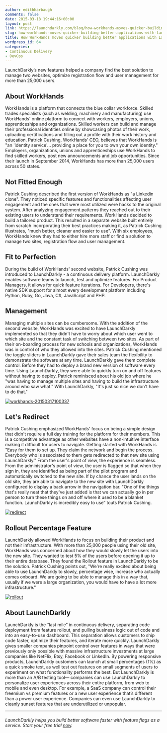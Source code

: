 ```yaml
---
author: edithharbaugh
comments: false
date: 2015-03-18 19:44:16+00:00
layout: post
link: https://launchdarkly.com/blog/how-workhands-moves-quicker-building-better-applications-with-launchdarkly/
slug: how-workhands-moves-quicker-building-better-applications-with-launchdarkly
title: How WorkHands moves quicker building better applications with LaunchDarkly
wordpress_id: 64
categories:
- Continuous Delivery
- DevOps
---
```


LaunchDarkly’s new features helped a company find the best solution to manage two websites, optimize registration flow and user management for more than 25,000 users.


## About WorkHands


WorkHands is a platform that connects the blue collar workforce. Skilled trades specialists (such as welding, machinery and manufacturing) use WorkHands' online platform to connect with workers, employers, unions, apprenticeships and organizations. Skilled workers can build and manage their professional identities online by showcasing photos of their work, uploading certifications and filling out a profile with their work history and education. Patrick Cushing, WorkHands' CEO, believes that WorkHands is "an 'identity service'... providing a place for you to own your own identity." Employers, organizations, unions and apprenticeships use WorkHands to find skilled workers, post new announcements and job opportunities. Since their launch in September 2014, WorkHands has more than 25,000 users across 50 states.


## Not Fitted Enough


Patrick Cushing described the first version of WorkHands as "a Linkedin clone". They noticed specific features and functionalities affecting user engagement and the ones that were most utilized were hacks to the original system. After analyzing engagement patterns they reached out to their existing users to understand their requirements. WorkHands decided to build a tailored product. This resulted in a separate website built entirely from scratch incorporating their best practices making it, as Patrick Cushing illustrates, "much better, cleaner and easier to use". With six employees, WorkHands knew they had to either hire more staff or find a solution to manage two sites, registration flow and user management.


## Fit to Perfection


During the build of WorkHands' second website, Patrick Cushing was introduced to LaunchDarkly - a continuous delivery platform. LaunchDarkly enables software teams to launch, test and optimize features. For Product Managers, it allows for quick feature iterations. For Developers, there's native SDK support for almost every development platform including Python, Ruby, Go, Java, C#, JavaScript and PHP.


## Management


Managing multiple sites can be cumbersome. With the addition of the second website, WorkHands was excited to have LaunchDarkly implemented so that they didn't have to worry about which user went to which site and the constant task of switching between two sites. As part of their on-boarding process for new schools and organizations, WorkHands was in control of who they allowed into the sites. Patrick Cushing mentioned the toggle sliders in LaunchDarkly gave their sales team the flexibility to demonstrate the software at any time. LaunchDarkly gave them complete control. Before they had to deploy a brand new version of software every time. Using LaunchDarkly, they were able to quickly turn on and off features without having to deploy. Patrick reminisced about his old job where he "was having to manage multiple sites and having to build the infrastructure around who saw what." With LaunchDarkly, "It's just so nice we don't have to do that."


[![workhands-20150317100337](https://blog.launchdarkly.com//wp-content/uploads/2015/09/workhands-20150317100337.png)](https://blog.launchdarkly.com//wp-content/uploads/2015/09/workhands-20150317100337.png)





## Let's Redirect


Patrick Cushing emphasized WorkHands' focus on being a simple design that didn't require a full day training for the platform for their members. This is a competitive advantage as other websites have a non-intuitive interface making it difficult for users to navigate. Getting started with WorkHands is "Easy for them to set up. They claim the network and begin the process. Everybody who is associated to them gets redirected to that new site using LaunchDarkly." From the user's point of view, the experience is seamless. From the administrator's point of view, the user is flagged so that when they sign in, they are identified as being part of the pilot program and automatically switched to the new site. If by chance the user lands on the old site, they are able to navigate to the new site with LaunchDarkly configured to display a back arrow in the navigation bar. "One of the things that's really neat that they've just added is that we can actually go in per person to turn these things on and off where it used to be a blanket function. LaunchDarkly is incredibly easy to use” touts Patrick Cushing.


[![redirect](https://blog.launchdarkly.com//wp-content/uploads/2015/09/redirect.png)](https://blog.launchdarkly.com//wp-content/uploads/2015/09/redirect.png)





## Rollout Percentage Feature


LaunchDarkly allowed WorkHands to focus on building their product and not their infrastructure. With more than 25,000 people using their old site, WorkHands was concerned about how they would slowly let the users into the new site. They wanted to test 5% of the users before opening it up to their entire database. They found the Rollout feature in LaunchDarkly to be the solution. Patrick Cushing points out, "We're really excited about being able to use LaunchDarkly to slowly, percentage wise, increase who actually comes onboard. We are going to be able to manage this in a way that, usually if we were a large organization, you would have to have a lot more infrastructure."


[![rollout](https://blog.launchdarkly.com//wp-content/uploads/2015/09/rollout.png)](https://blog.launchdarkly.com//wp-content/uploads/2015/09/rollout.png)





## About LaunchDarkly


LaunchDarkly is the “last mile” in continuous delivery, separating code deployment from feature rollout, and pulling business logic out of code and into an easy-to-use dashboard. This separation allows customers to ship code faster, optimize their features, and iterate more quickly. LaunchDarkly gives smaller companies pinpoint control over features in ways that were previously only possible with massive infrastructure investments at large companies like NetFlix, Etsy, Facebook or LinkedIn. By powering responsive products, LaunchDarkly customers can launch at small percentages (1%) as a quick smoke test, as well test out features on small segments of users to experiment on what functionality performs the best. But LaunchDarkly is more than an A/B testing tool— companies can use LaunchDarkly to personalize user experiences across their entire platform, from web to mobile and even desktop. For example, a SaaS company can control their freemium vs premium features or a new user experience that’s different than a power user experience. Companies can even use LaunchDarkly to cleanly sunset features that are underutilized or unpopular.



* * *





###### _LaunchDarkly helps you build better software faster with feature flags as a service. Start your free trial [now](https://app.launchdarkly.com/signup#/?utm_source=launchdarkly_blog&utm_medium=organic)._
